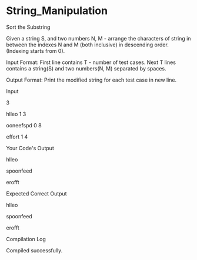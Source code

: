 # String_Manipulation
Sort the Substring

Given a string S, and two numbers N, M - arrange the characters of string in between the indexes N and M (both inclusive) in descending order. (Indexing starts from 0).

Input Format:
First line contains T - number of test cases.
Next T lines contains a string(S) and two numbers(N, M) separated by spaces.

Output Format:
Print the modified string for each test case in new line.

Input

3

hlleo 1 3

ooneefspd 0 8

effort 1 4


Your Code's Output

hlleo

spoonfeed

erofft


Expected Correct Output

hlleo

spoonfeed

erofft

Compilation Log

Compiled successfully.

